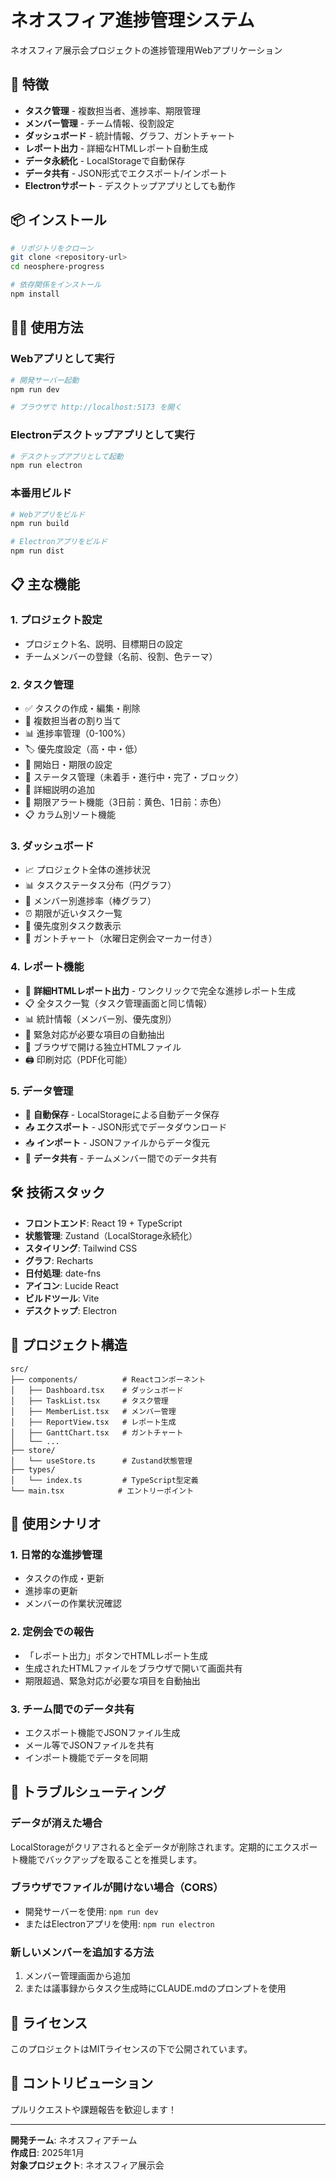 # ネオスフィア進捗管理システム

ネオスフィア展示会プロジェクトの進捗管理用Webアプリケーション

## 🚀 特徴

- **タスク管理** - 複数担当者、進捗率、期限管理
- **メンバー管理** - チーム情報、役割設定  
- **ダッシュボード** - 統計情報、グラフ、ガントチャート
- **レポート出力** - 詳細なHTMLレポート自動生成
- **データ永続化** - LocalStorageで自動保存
- **データ共有** - JSON形式でエクスポート/インポート
- **Electronサポート** - デスクトップアプリとしても動作

## 📦 インストール

```bash
# リポジトリをクローン
git clone <repository-url>
cd neosphere-progress

# 依存関係をインストール
npm install
```

## 🏃‍♂️ 使用方法

### Webアプリとして実行
```bash
# 開発サーバー起動
npm run dev

# ブラウザで http://localhost:5173 を開く
```

### Electronデスクトップアプリとして実行
```bash
# デスクトップアプリとして起動
npm run electron
```

### 本番用ビルド
```bash
# Webアプリをビルド
npm run build

# Electronアプリをビルド
npm run dist
```

## 📋 主な機能

### 1. プロジェクト設定
- プロジェクト名、説明、目標期日の設定
- チームメンバーの登録（名前、役割、色テーマ）

### 2. タスク管理
- ✅ タスクの作成・編集・削除
- 👥 複数担当者の割り当て
- 📊 進捗率管理（0-100%）
- 🏷️ 優先度設定（高・中・低）
- 📅 開始日・期限の設定
- 🔄 ステータス管理（未着手・進行中・完了・ブロック）
- 📝 詳細説明の追加
- 🎯 期限アラート機能（3日前：黄色、1日前：赤色）
- 📋 カラム別ソート機能

### 3. ダッシュボード
- 📈 プロジェクト全体の進捗状況
- 📊 タスクステータス分布（円グラフ）
- 👥 メンバー別進捗率（棒グラフ）
- ⏰ 期限が近いタスク一覧
- 🎯 優先度別タスク数表示
- 📅 ガントチャート（水曜日定例会マーカー付き）

### 4. レポート機能
- 📄 **詳細HTMLレポート出力** - ワンクリックで完全な進捗レポート生成
- 📋 全タスク一覧（タスク管理画面と同じ情報）
- 📊 統計情報（メンバー別、優先度別）
- 🚨 緊急対応が必要な項目の自動抽出
- 💾 ブラウザで開ける独立HTMLファイル
- 🖨️ 印刷対応（PDF化可能）

### 5. データ管理
- 💾 **自動保存** - LocalStorageによる自動データ保存
- 📤 **エクスポート** - JSON形式でデータダウンロード
- 📥 **インポート** - JSONファイルからデータ復元
- 🔄 **データ共有** - チームメンバー間でのデータ共有

## 🛠️ 技術スタック

- **フロントエンド**: React 19 + TypeScript
- **状態管理**: Zustand（LocalStorage永続化）
- **スタイリング**: Tailwind CSS
- **グラフ**: Recharts
- **日付処理**: date-fns
- **アイコン**: Lucide React
- **ビルドツール**: Vite
- **デスクトップ**: Electron

## 📁 プロジェクト構造

```
src/
├── components/          # Reactコンポーネント
│   ├── Dashboard.tsx    # ダッシュボード
│   ├── TaskList.tsx     # タスク管理
│   ├── MemberList.tsx   # メンバー管理
│   ├── ReportView.tsx   # レポート生成
│   ├── GanttChart.tsx   # ガントチャート
│   └── ...
├── store/
│   └── useStore.ts      # Zustand状態管理
├── types/
│   └── index.ts         # TypeScript型定義
└── main.tsx            # エントリーポイント
```

## 🎯 使用シナリオ

### 1. 日常的な進捗管理
- タスクの作成・更新
- 進捗率の更新
- メンバーの作業状況確認

### 2. 定例会での報告
- 「レポート出力」ボタンでHTMLレポート生成
- 生成されたHTMLファイルをブラウザで開いて画面共有
- 期限超過、緊急対応が必要な項目を自動抽出

### 3. チーム間でのデータ共有
- エクスポート機能でJSONファイル生成
- メール等でJSONファイルを共有
- インポート機能でデータを同期

## 🚨 トラブルシューティング

### データが消えた場合
LocalStorageがクリアされると全データが削除されます。定期的にエクスポート機能でバックアップを取ることを推奨します。

### ブラウザでファイルが開けない場合（CORS）
- 開発サーバーを使用: `npm run dev`
- またはElectronアプリを使用: `npm run electron`

### 新しいメンバーを追加する方法
1. メンバー管理画面から追加
2. または議事録からタスク生成時にCLAUDE.mdのプロンプトを使用

## 📄 ライセンス

このプロジェクトはMITライセンスの下で公開されています。

## 🤝 コントリビューション

プルリクエストや課題報告を歓迎します！

---

**開発チーム**: ネオスフィアチーム  
**作成日**: 2025年1月  
**対象プロジェクト**: ネオスフィア展示会
